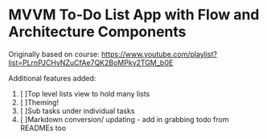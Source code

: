 # MVVM To-Do List App with Flow and Architecture Components

Originally based on course: https://www.youtube.com/playlist?list=PLrnPJCHvNZuCfAe7QK2BoMPkv2TGM_b0E

Additional features added:

1. [ ]Top level lists view to hold many lists
2. [ ]Theming!
3. [ ]Sub tasks under individual tasks
4. [ ]Markdown conversion/ updating - add in grabbing todo from READMEs too

